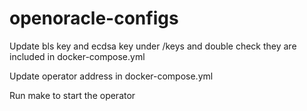 # openoracle-configs
Update bls key and ecdsa key under /keys and double check they are included in docker-compose.yml


Update operator address in docker-compose.yml

Run make to start the operator
